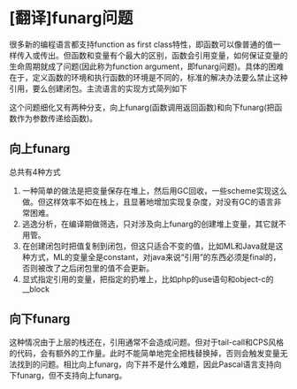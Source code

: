 # [翻译]funarg问题

很多新的编程语言都支持function as first class特性，即函数可以像普通的值一样传入或传出。但函数和变量有个最大的区别，函数会引用变量，如何保证变量的生命周期就成了问题(因此称为function argument，即funarg问题)。具体的困难在于，定义函数的环境和执行函数的环境是不同的，标准的解决办法要么禁止这种引用，要么创建闭包。主流语言的实现方式简列如下

这个问题细化又有两种分支，向上funarg(函数调用返回函数)和向下funarg(把函数作为参数传递给函数)。

## 向上funarg

总共有4种方式

1. 一种简单的做法是把变量保存在堆上，然后用GC回收，一些scheme实现这么做。但这样效率不如在栈上，且显著地增加实现复杂度，对没有GC的语言非常困难。
2. 逃逸分析，在编译期做筛选，只对涉及向上funarg的创建堆上变量，其它就不用管。
3. 在创建闭包时把值复制到闭包，但这只适合不变的值，比如ML和Java就是这种方式，ML的变量全是constant，对java来说“引用”的东西必须是final的，否则被改了之后闭包里的值不会更新。
4. 显式指定引用的变量，把指定的扔堆上，比如php的use语句和object-c的\_\_block

## 向下funarg

这种情况由于上层的栈还在，引用通常不会造成问题。但对于tail-call和CPS风格的代码，会有额外的工作量。此时不能简单地完全把栈替换掉，否则会触发变量无法找到的问题。相比向上funarg，向下并不是什么难题，因此Pascal语言支持向下funarg，但不支持向上funarg。
